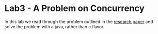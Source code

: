 # Lab3 - A Problem on Concurrency

In this lab we read through the problem outlined in the [research
paper](./Lab3.pdf) and solve the problem with a java, rather than c flavor.

